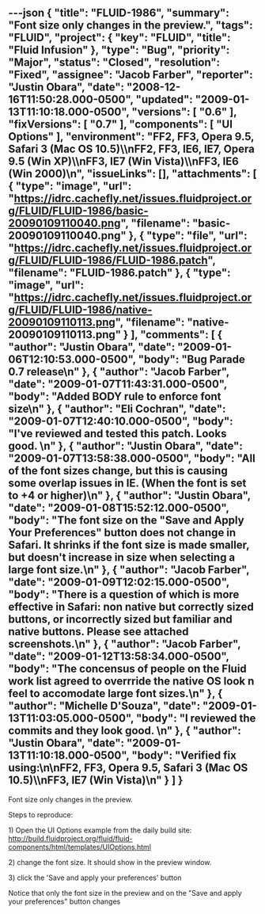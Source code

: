 ---json
{
  "title": "FLUID-1986",
  "summary": "Font size only changes in the preview.",
  "tags": "FLUID",
  "project": {
    "key": "FLUID",
    "title": "Fluid Infusion"
  },
  "type": "Bug",
  "priority": "Major",
  "status": "Closed",
  "resolution": "Fixed",
  "assignee": "Jacob Farber",
  "reporter": "Justin Obara",
  "date": "2008-12-16T11:50:28.000-0500",
  "updated": "2009-01-13T11:10:18.000-0500",
  "versions": [
    "0.6"
  ],
  "fixVersions": [
    "0.7"
  ],
  "components": [
    "UI Options"
  ],
  "environment": "FF2, FF3, Opera 9.5, Safari 3 (Mac OS 10.5)\\\nFF2, FF3, IE6, IE7, Opera 9.5 (Win XP)\\\nFF3, IE7 (Win Vista)\\\nFF3, IE6 (Win 2000)\n",
  "issueLinks": [],
  "attachments": [
    {
      "type": "image",
      "url": "https://idrc.cachefly.net/issues.fluidproject.org/FLUID/FLUID-1986/basic-20090109110040.png",
      "filename": "basic-20090109110040.png"
    },
    {
      "type": "file",
      "url": "https://idrc.cachefly.net/issues.fluidproject.org/FLUID/FLUID-1986/FLUID-1986.patch",
      "filename": "FLUID-1986.patch"
    },
    {
      "type": "image",
      "url": "https://idrc.cachefly.net/issues.fluidproject.org/FLUID/FLUID-1986/native-20090109110113.png",
      "filename": "native-20090109110113.png"
    }
  ],
  "comments": [
    {
      "author": "Justin Obara",
      "date": "2009-01-06T12:10:53.000-0500",
      "body": "Bug Parade  0.7 release\n"
    },
    {
      "author": "Jacob Farber",
      "date": "2009-01-07T11:43:31.000-0500",
      "body": "Added BODY rule to enforce font size\n"
    },
    {
      "author": "Eli Cochran",
      "date": "2009-01-07T12:40:10.000-0500",
      "body": "I've reviewed and tested this patch. Looks good.&#x20;\n"
    },
    {
      "author": "Justin Obara",
      "date": "2009-01-07T13:58:38.000-0500",
      "body": "All of the font sizes change,  but this is causing some overlap issues in IE. (When the font is set to +4 or higher)\n"
    },
    {
      "author": "Justin Obara",
      "date": "2009-01-08T15:52:12.000-0500",
      "body": "The font size on the \"Save and Apply Your Preferences\" button does not change in Safari. It shrinks if the font size is made smaller, but doesn't increase in size when selecting a large font size.\n"
    },
    {
      "author": "Jacob Farber",
      "date": "2009-01-09T12:02:15.000-0500",
      "body": "There is a question of which is more effective in Safari: non native but correctly sized buttons, or incorrectly sized but familiar and native buttons. Please see attached screenshots.\n"
    },
    {
      "author": "Jacob Farber",
      "date": "2009-01-12T13:58:34.000-0500",
      "body": "The concensus of people on the Fluid work list agreed to overrride the native OS look n feel to accomodate large font sizes.\n"
    },
    {
      "author": "Michelle D'Souza",
      "date": "2009-01-13T11:03:05.000-0500",
      "body": "I reviewed the commits and they look good.&#x20;\n"
    },
    {
      "author": "Justin Obara",
      "date": "2009-01-13T11:10:18.000-0500",
      "body": "Verified fix using:\n\nFF2, FF3, Opera 9.5, Safari 3 (Mac OS 10.5)\\\nFF3, IE7 (Win Vista)\n"
    }
  ]
}
---
Font size only changes in the preview.&#x20;

Steps to reproduce:

1\) Open the UI Options example from the daily build site:\
<http://build.fluidproject.org/fluid/fluid-components/html/templates/UIOptions.html>

2\) change the font size. It should show in the preview window.

3\) click the 'Save and apply your preferences' button

Notice that only the font size in the preview and on the "Save and apply your preferences" button changes

        